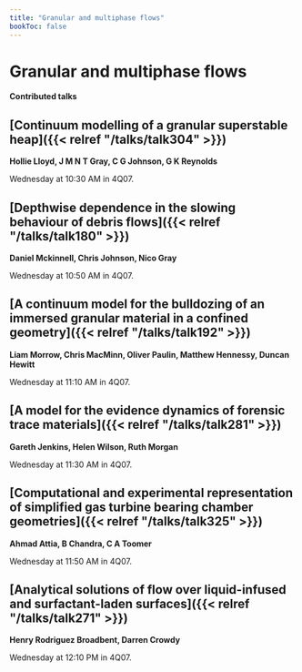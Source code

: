 ```yaml
---
title: "Granular and multiphase flows"
bookToc: false
---
```


# Granular and multiphase flows

**Contributed talks**


## [Continuum modelling of a granular superstable heap]({{< relref "/talks/talk304" >}})

**Hollie Lloyd, J M N T Gray, C G Johnson, G K Reynolds**

Wednesday at 10:30 AM in 4Q07.


## [Depthwise dependence in the slowing behaviour of debris flows]({{< relref "/talks/talk180" >}})

**Daniel Mckinnell, Chris Johnson, Nico Gray**

Wednesday at 10:50 AM in 4Q07.


## [A continuum model for the bulldozing of an immersed granular material in a confined geometry]({{< relref "/talks/talk192" >}})

**Liam Morrow, Chris MacMinn, Oliver Paulin, Matthew Hennessy, Duncan Hewitt**

Wednesday at 11:10 AM in 4Q07.


## [A model for the evidence dynamics of forensic trace materials]({{< relref "/talks/talk281" >}})

**Gareth Jenkins, Helen Wilson, Ruth Morgan**

Wednesday at 11:30 AM in 4Q07.


## [Computational and experimental representation of simplified gas turbine bearing chamber geometries]({{< relref "/talks/talk325" >}})

**Ahmad Attia, B Chandra, C A Toomer**

Wednesday at 11:50 AM in 4Q07.


## [Analytical solutions of flow over liquid-infused and surfactant-laden surfaces]({{< relref "/talks/talk271" >}})

**Henry Rodriguez Broadbent, Darren Crowdy**

Wednesday at 12:10 PM in 4Q07.


